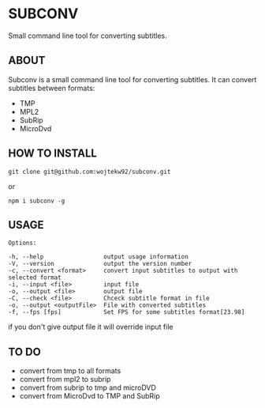 # SUBCONV
Small command line tool for converting subtitles.

## ABOUT

Subconv is a small command line tool for converting subtitles.
It can convert subtitles between formats:
* TMP
* MPL2
* SubRip
* MicroDvd

## HOW TO INSTALL
```
git clone git@github.com:wojtekw92/subconv.git
```

or

```
npm i subconv -g
```

## USAGE
```
Options:

-h, --help                 output usage information
-V, --version              output the version number
-c, --convert <format>     convert input subtitles to output with selected format
-i, --input <file>         input file
-o, --output <file>        output file
-C, --check <file>         Chceck subtitle format in file
-o, --output <outputFile>  File with converted subtitles
-f, --fps [fps]            Set FPS for some subtitles format[23.98]
```

if you don't give output file it will override input file


## TO DO

* convert from tmp to all formats
* convert from mpl2 to subrip
* convert from subrip to tmp and microDVD
* convert from MicroDvd to TMP and SubRip
